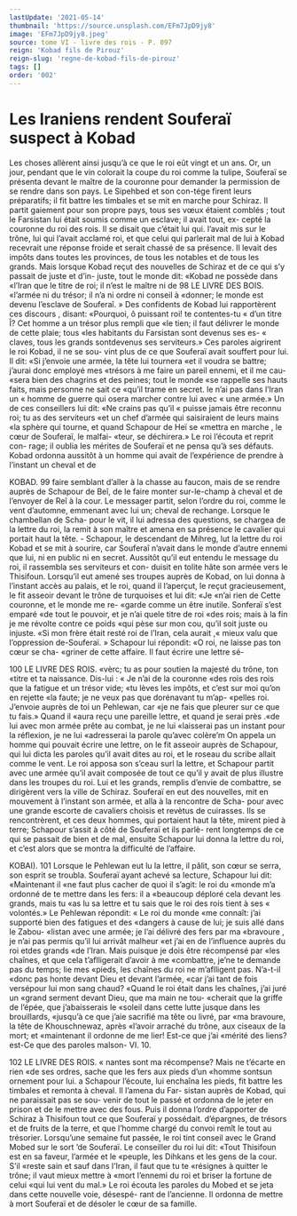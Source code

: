 ```yaml
---
lastUpdate: '2021-05-14'
thumbnail: 'https://source.unsplash.com/EFm7JpD9jy8'
image: 'EFm7JpD9jy8.jpeg'
source: tome VI - livre des rois - P. 097
reign: 'Kobad fils de Pirouz'
reign-slug: 'regne-de-kobad-fils-de-pirouz'
tags: []
order: '002'
---
```


# Les Iraniens rendent Souferaï suspect à Kobad

Les choses allèrent ainsi jusqu’à ce que le roi eût
vingt et un ans. Or, un jour, pendant que le vin colorait la coupe du roi comme la tulipe, Souferaï se présenta devant le maître de la couronne pour demander la permission de se rendre dans son pays. Le Sipehbed et son con-tége firent leurs préparatifs;
il fit battre les timbales et se mit en marche pour Schiraz. Il partit gaiement pour son propre pays, tous ses vœux étaient comblés ; tout le Farsistan lui
était soumis comme un esclave; il avait tout, ex- cepté la couronne du roi des rois. Il se disait que c’était lui qui. l’avait mis sur le trône, lui qui
l’avait acclamé roi, et que celui qui parlerait mal de
lui à Kobad recevrait une réponse froide et serait chassé de sa présence. Il levait des impôts dans toutes les provinces, de tous les notables et de tous les grands. Mais lorsque Kobad reçut des nouvelles de Schiraz et de ce qui s’y passait de juste et d’in-
juste, tout le monde dit: «Kobad ne possède dans «l’Iran que le titre de roi; il n’est le maître ni de
98 LE LIVRE DES BOIS. «l’armée ni du trésor; il n’a ni ordre ni conseil à
«donner; le monde est devenu l’esclave de Souferaî. »
Des confidents de Kobad lui rapportèrent ces discours ,
disant: «Pourquoi, ô puissant roi! te contentes-tu « d’un titre Î? Cet homme a un trésor plus rempli que
«le tien; il faut délivrer le monde de cette plaie; tous
«les habitants du Farsistan sont devenus ses es- « claves, tous les grands sontdevenus ses serviteurs.»
Ces paroles aigrirent le roi Kobad, il ne se sou- vint plus de ce que Souferaï avait souffert pour lui.
Il dit: «Si j’envoie une armée, la tête lui tournera
«et il voudra se battre; j’aurai donc employé mes «trésors à me faire un pareil ennemi, et il me cau-
«sera bien des chagrins et des peines; tout le monde «se rappelle ses hauts faits, mais personne ne sait ce «qu’il trame en secret. le n’ai pas dans l’Iran un
« homme de guerre qui osera marcher contre lui avec
« une armée.»
Un de ces conseillers lui dit: «Ne crains pas qu’il
« puisse jamais être reconnu roi; tu as des serviteurs
«et un chef d’armée qui saisiraient de leurs mains
«la sphère qui tourne, et quand Schapour de Heï se
«mettra en marche , le cœur de Souferaï, le malfai-
«teur, se déchirera.» Le roi l’écouta et reprit con-
rage; il oublia les mérites de Souferaï et ne pensa qu’à ses défauts.
Kobad ordonna aussitôt à un homme qui avait de l’expérience de prendre à l’instant un cheval et de

KOBAD. 99 faire semblant d’aller à la chasse au faucon, mais de
se rendre auprès de Schapour de Beî, de le faire monter sur-le-champ à cheval et de l’envoyer de Reî
à la cour. Le messager partit, selon l’ordre du roi, comme le vent d’automne, emmenant avec lui un; cheval de rechange. Lorsque le chambellan de Scha- pour le vit, il lui adressa des questions, se chargea de la lettre du roi, la remit à son maître et amena
en sa présence le cavalier qui portait haut la tête. - Schapour, le descendant de Mihreg, lut la lettre du roi Kobad et se mit à sourire, car Souferaî n’avait dans le monde d’autre ennemi que lui, ni
en public ni en secret. Aussitôt qu’il eut entendu le message du roi, il rassembla ses serviteurs et con- duisit en tolite hâte son armée vers le Thisifoun.
Lorsqu’il eut amené ses troupes auprès de Kobad,
on lui donna à l’instant accès au palais, et le roi, quand il l’aperçut, le reçut gracieusement, le fit asseoir devant le trône de turquoises et lui dit: «Je «n’ai rien de Cette couronne, et le monde me re- «garde comme un être inutile. Sonferaï s’est emparé
«de tout le pouvoir, et je n’ai quele titre de roi «des rois; mais à la fin je me révolte contre ce poids «qui pèse sur mon cou, qu’il soit juste ou injuste.
«Si mon frère était resté roi de l’Iran, cela aurait
,« mieux valu que l’oppression de-Souferaï. » Schapour
lui répondit: «O roi, ne laisse pas ton cœur se cha- «griner de cette affaire. Il faut écrire une lettre sé-

100 LE LIVRE DES ROIS.
«vèrc; tu as pour soutien la majesté du trône, ton
«titre et ta naissance. Dis-lui : « Je n’ai de la couronne «des rois des rois que la fatigue et un trésor vide; «tu lèves les impôts, et c’est sur moi qu’on en rejette
«la faute; je ne veux pas que dorénavant tu m’ap- «pelles roi. J’envoie auprès de toi un Pehlewan, car «je ne fais que pleurer sur ce que tu fais.» Quand il «aura reçu une pareille lettre, et quand je serai près
.«de lui avec mon armée prête au combat, je ne lui «laisserai pas un instant pour la réflexion, je ne lui «adresserai la parole qu’avec colère’m
On appela un homme qui pouvait écrire une lettre, on le fit asseoir auprès de Schapour, qui lui dicta les paroles qu’il avait dites au roi, et le roseau du scribe allait comme le vent. Le roi apposa son s’ceau surl la lettre, et Schapour partit avec une armée qu’il avait composée de tout ce qu’il y avait de plus illustre dans
les troupes du roi. Lui et les grands, remplis d’envie de combattre, se dirigèrent vers la ville de Schiraz. Souferaï en eut des nouvelles, mit en mouvement à l’instant son armée, et alla à la rencontre de Scha-
pour avec une grande escorte de cavaliers choisis et
revètus de cuirasses. Ils se rencontrèrent, et ces deux
hommes, qui portaient haut la tête, mirent pied à terre; Schapour s’assit à côté de Souferaï et ils parlè-
rent longtemps de ce qui se passait de bien et de
mal, ensuite Schapour lui donna la lettre du roi, et c’est alors que se montra la difficulté de l’affaire.

KOBAI). 101 Lorsque le Pehlewan eut lu la lettre, il pâlit, son
cœur se serra, son esprit se troubla. Souferaï ayant achevé sa lecture, Schapour lui dit: «Maintenant il «ne faut plus cacher de quoi il s’agit: le roi du «monde m’a ordonné de te mettre dans les fers: il a «beaucoup déploré cela devant les grands, mais tu
«as lu sa lettre et tu sais que le roi des rois tient à ses « volontés.» Le Pehlewan répondit: « Le roi du monde
«me connaît: j’ai supporté bien des fatigues et des «dangers à cause de lui; je suis allé dans le Zabou- «listan avec une armée; je l’ai délivré des fers par ma «bravoure , je n’ai pas permis qu’il lui arrivât malheur
«et j’ai en de l’influence auprès du roi etdes grands
«de l’Iran. Mais puisque je dois être récompensé par
«les chaînes, et que cela t’aflligerait d’avoir à me «combattre, je’ne te demande pas du temps; lie mes «pieds, les chaînes du roi ne m’aflligent pas. N’a-t-il
«donc pas honte devant Dieu et devant l’armée,
«car j’ai tant de fois versépour lui mon sang chaud? «Quand le roi était dans les chaînes, j’ai juré un
«grand serment devant Dieu, que ma main ne tou- «cherait que la griffe de l’épée, que j’abaisserais le
«soleil dans cette lutte jusque dans les brouillards, «jusqu’à ce que j’aie sacrifié ma tête ou livré, par
«ma bravoure, la tête de Khouschnewaz, après «l’avoir arraché du trône, aux ciseaux de la mort; et «maintenant il ordonne de me lier! Est-ce que j’ai «mérité des liens? est-Ce que des paroles malson-
VI. 10.

102 LE LIVRE DES ROIS.
« nantes sont ma récompense? Mais ne t’écarte en rien
«de ses ordres, sache que les fers aux pieds d’un «homme sontsun ornement pour lui. a
Schapour l’écoute, lui enchaîna les pieds, fit battre
les timbales et remonta à cheval. Il l’amena du Far- sistan auprès de Kobad, qui ne paraissait pas se sou- venir de tout le passé et ordonna de le jeter en prison et de le mettre avec des fous. Puis il donna l’ordre d’apporter de Schiraz à Thisifoun tout ce
que Souferaï y possédait. d’épargnes, de trésors et
de fruits de la terre, et que l’homme chargé du convoi
remît le tout au trésorier. Lorsqu’une semaine fut
passée, le roi tint conseil avec le Grand Mobed sur
le sort ’de Souferaï. Le conseiller du roi lui dit: «Tout Thisifoun est en sa faveur, l’armée et le «peuple, les Dihkans et les gens de la cour. S’il «reste sain et sauf dans l’Iran, il faut que tu te «résignes à quitter le trône; il vaut mieux mettre à
«mort l’ennemi du roi et briser la fortune de celui
«qui lui vent du mal.» Le roi écouta les paroles du Mobed et se jeta dans cette nouvelle voie, désespé-
rant de l’ancienne. Il ordonna de mettre à mort Souferaï et de désoler le cœur de sa famille.
